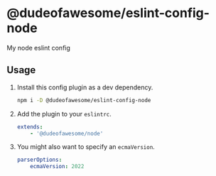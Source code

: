 # @dudeofawesome/eslint-config-node

My node eslint config

## Usage

1. Install this config plugin as a dev dependency.

    ```sh
    npm i -D @dudeofawesome/eslint-config-node
    ```

1. Add the plugin to your `eslintrc`.

    ```yaml
    extends:
        - '@dudeofawesome/node'
    ```

1. You might also want to specify an `ecmaVersion`.

    ```yaml
    parserOptions:
        ecmaVersion: 2022
    ```
